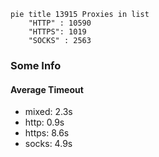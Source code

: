 
```mermaid
pie title 13915 Proxies in list
    "HTTP" : 10590
    "HTTPS": 1019
    "SOCKS" : 2563
```

### Some Info
#### Average Timeout

- mixed: 2.3s
- http: 0.9s
- https: 8.6s
- socks: 4.9s